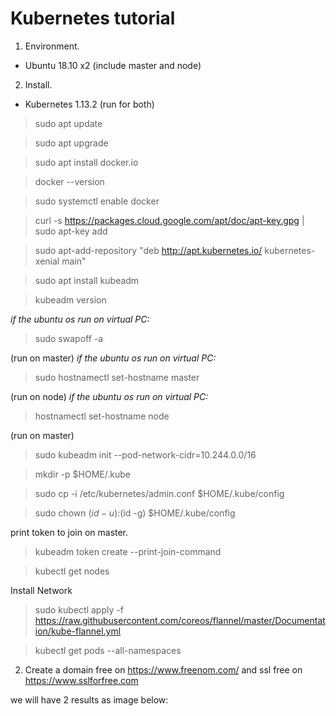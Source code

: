 # Kubernetes tutorial

1. Environment.
  - Ubuntu 18.10 x2 (include master and node)
2. Install.
  - Kubernetes 1.13.2
  (run for both)
  
  > sudo apt update 
  
  > sudo apt upgrade
  
  > sudo apt install docker.io
  
  > docker --version
  
  > sudo systemctl enable docker
  
  > curl -s https://packages.cloud.google.com/apt/doc/apt-key.gpg | sudo apt-key add
  
  > sudo apt-add-repository "deb http://apt.kubernetes.io/ kubernetes-xenial main"
  
  > sudo apt install kubeadm
  
  > kubeadm version
  
  *if the ubuntu os run on virtual PC:*
  
  > sudo swapoff -a
  
  (run on master)
  *if the ubuntu os run on virtual PC:*
  
  > sudo hostnamectl set-hostname master
  
  (run on node)
  *if the ubuntu os run on virtual PC:*
  > hostnamectl set-hostname node
  
   (run on master)
   
  > sudo kubeadm init --pod-network-cidr=10.244.0.0/16
  
  > mkdir -p $HOME/.kube
  
  > sudo cp -i /etc/kubernetes/admin.conf $HOME/.kube/config
  
  > sudo chown $(id -u):$(id -g) $HOME/.kube/config
  
   print token to join on master.
  
  > kubeadm token create --print-join-command
  
  > kubectl get nodes
  
  Install Network
  > sudo kubectl apply -f https://raw.githubusercontent.com/coreos/flannel/master/Documentation/kube-flannel.yml
  
  > kubectl get pods --all-namespaces
  
  2. Create a domain free on https://www.freenom.com/ and ssl free on https://www.sslforfree.com
  
  we will have 2 results as image below:
  
